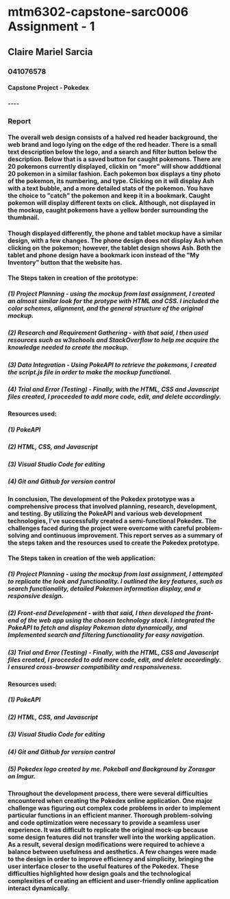 # mtm6302-capstone-sarc0006 Assignment - 1
## Claire Mariel Sarcia
### 041076578
#### Capstone Project - Pokedex
#### ----
### Report
#### The overall web design consists of a halved red header background, the web brand and logo lying on the edge of the red header. There is a small text description below the logo, and a search and filter button below the description. Below that is a saved button for caught pokemons. There are 20 pokemons currently displayed, clickin on "more" will show adddtional 20 pokemon in a similar fashion. Each pokemon box displays a tiny photo of the pokemon, its numbering, and type. Clicking on it will display Ash with a text bubble, and a more detailed stats of the pokemon. You have the choice to "catch" the pokemon and keep it in a bookmark. Caught pokemon will display different texts on click. Although, not displayed in the mockup, caught pokemons have a yellow border surrounding the thumbnail.
#### Though displayed differently, the phone and tablet mockup have a similar design, with a few changes. The phone design does not display Ash when clicking on the pokemon; however, the tablet design shows Ash. Both the tablet and phone design have a bookmark icon instead of the "My Inventory" button that the website has. 
#### The Steps taken in creation of the prototype: 
##### (1) Project Planning - using the mockup from last assignment, I created an almost similar look for the protype with HTML and CSS. I included the color schemes, alignment, and the general structure of the original mockup. 
##### (2) Research and Requirement Gathering - with that said, I then used resources such as w3schools and StackOverflow to help me acquire the knowledge needed to create the mockup. 
##### (3) Data Integration - Using PokeAPI to retrieve the pokemons, I created the script.js file in order to make the mockup functional. 
##### (4) Trial and Error (Testing) - Finally, with the HTML, CSS and Javascript files created, I proceeded to add more code, edit, and delete accordingly. 
#### Resources used: 
##### (1) PokeAPI
##### (2) HTML, CSS, and Javascript
##### (3) Visual Studio Code for editing
##### (4) Git and Github for version control
#### In conclusion, The development of the Pokedex prototype was a comprehensive process that involved planning, research, development, and testing. By utilizing the PokeAPI and various web development technologies, I've successfully created a semi-functional Pokedex. The challenges faced during the project were overcome with careful problem-solving and continuous improvement. This report serves as a summary of the steps taken and the resources used to create the Pokedex prototype.
#### The Steps taken in creation of the web application: 
##### (1) Project Planning - using the mockup from last assignment, I attempted to replicate the look and functionality. I outlined the key features, such as search functionality, detailed Pokemon information display, and a responsive design.
##### (2) Front-end Development - with that said, I then developed the front-end of the web app using the chosen technology stack. I integrated the PokeAPI to fetch and display Pokemon data dynamically, and Implemented search and filtering functionality for easy navigation.
##### (3) Trial and Error (Testing) - Finally, with the HTML, CSS and Javascript files created, I proceeded to add more code, edit, and delete accordingly. I ensured cross-browser compatibility and responsiveness.
#### Resources used: 
##### (1) PokeAPI
##### (2) HTML, CSS, and Javascript
##### (3) Visual Studio Code for editing
##### (4) Git and Github for version control
##### (5) Pokedex logo created by me. Pokeball and Background by Zorasgar on Imgur.
#### Throughout the development process, there were several difficulties encountered when creating the Pokedex online application. One major challenge was figuring out complex code problems in order to implement particular functions in an efficient manner. Thorough problem-solving and code optimization were necessary to provide a seamless user experience. It was difficult to replicate the original mock-up because some design features did not transfer well into the working application. As a result, several design modifications were required to achieve a balance between usefulness and aesthetics. A few changes were made to the design in order to improve efficiency and simplicity, bringing the user interface closer to the useful features of the Pokedex. These difficulties highlighted how design goals and the technological complexities of creating an efficient and user-friendly online application interact dynamically.





